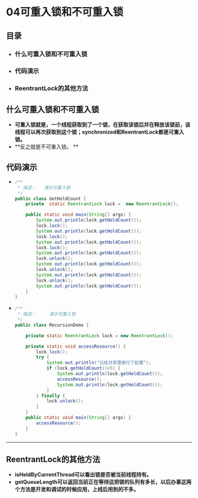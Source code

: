 # 04可重入锁和不可重入锁

## 目录

- ### 什么可重入锁和不可重入锁

- ### 代码演示

- ### ReentrantLock的其他方法

## 什么可重入锁和不可重入锁

- **可重入锁就是，一个线程获取到了一个锁，在获取该锁后并在释放该锁前，该线程可以再次获取到这个锁；synchronized和ReentrantLock都是可重入锁。**
- **反之就是不可重入锁。 **

## 代码演示

- ```java
  /**
   * 描述：   演示可重入锁
   */
  public class GetHoldCount {
      private  static ReentrantLock lock =  new ReentrantLock();
  
      public static void main(String[] args) {
          System.out.println(lock.getHoldCount());
          lock.lock();
          System.out.println(lock.getHoldCount());
          lock.lock();
          System.out.println(lock.getHoldCount());
          lock.lock();
          System.out.println(lock.getHoldCount());
          lock.unlock();
          System.out.println(lock.getHoldCount());
          lock.unlock();
          System.out.println(lock.getHoldCount());
          lock.unlock();
          System.out.println(lock.getHoldCount());
      }
  }
  ```

- ```java
  /**
   * 描述：     演示可重入锁
   */
  public class RecursionDemo {
  
      private static ReentrantLock lock = new ReentrantLock();
  
      private static void accessResource() {
          lock.lock();
          try {
              System.out.println("已经对资源进行了处理");
              if (lock.getHoldCount()<5) {
                  System.out.println(lock.getHoldCount());
                  accessResource();
                  System.out.println(lock.getHoldCount());
              }
          } finally {
              lock.unlock();
          }
      }
      public static void main(String[] args) {
          accessResource();
      }
  }
  ```

------

## ReentrantLock的其他方法

- **isHeldByCurrentThread可以看出锁是否被当前线程持有。**
- **getQueueLength可以返回当前正在等待这把锁的队列有多长，以后办事这两个方法是开发和调试的时候应用，上线后用到的不多。**